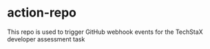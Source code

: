 # action-repo
This repo is used to trigger GitHub webhook events for the TechStaX developer assessment task

